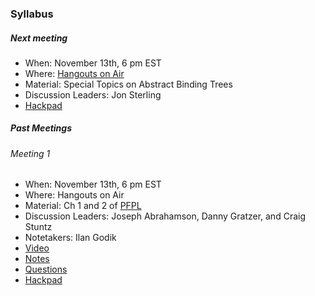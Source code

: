 ### Syllabus

##### Next meeting

- When: November 13th, 6 pm EST
- Where: [Hangouts on Air](https://plus.google.com/events/coaei8qku1ligmelabgukagvbpg)
- Material: Special Topics on Abstract Binding Trees
- Discussion Leaders: Jon Sterling
- [Hackpad](https://ttsg.hackpad.com/Special-Topics-on-ABTs-with-Jon-Sterling-kH1ERkAFhv2)

##### Past Meetings

###### Meeting 1

- When: November 13th, 6 pm EST
- Where: Hangouts on Air
- Material: Ch 1 and 2 of [PFPL](http://www.cs.cmu.edu/~rwh/plbook/2nded.pdf)
- Discussion Leaders: Joseph Abrahamson, Danny Gratzer, and Craig Stuntz
- Notetakers: Ilan Godik
- [Video](https://www.youtube.com/watch?v=5JuOjqCZZTU)
- [Notes](https://github.com/type-theory/type-theory-study-group-2015/blob/master/meeting-1-notes.pdf)
- [Questions](https://github.com/type-theory/type-theory-study-group-2015/blob/master/meeting-1-questions.md)
- [Hackpad](https://ttsg.hackpad.com/Type-Theory-Study-Group-Meeting-1-oBuYSKYx4CV)

